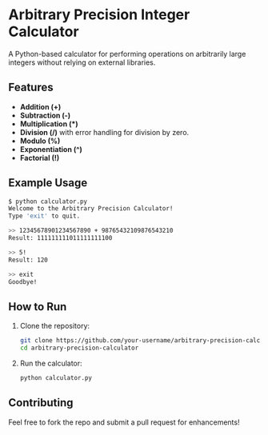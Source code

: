 
# Arbitrary Precision Integer Calculator

A Python-based calculator for performing operations on arbitrarily large integers without relying on external libraries.

## Features
- **Addition (+)**
- **Subtraction (-)**
- **Multiplication (*)**
- **Division (/)** with error handling for division by zero.
- **Modulo (%)**
- **Exponentiation (^)**
- **Factorial (!)**

## Example Usage
```bash
$ python calculator.py
Welcome to the Arbitrary Precision Calculator!
Type 'exit' to quit.

>> 12345678901234567890 + 98765432109876543210
Result: 111111111011111111100

>> 5!
Result: 120

>> exit
Goodbye!
```

## How to Run
1. Clone the repository:
   ```bash
   git clone https://github.com/your-username/arbitrary-precision-calculator.git
   cd arbitrary-precision-calculator
   ```
2. Run the calculator:
   ```bash
   python calculator.py
   ```

## Contributing
Feel free to fork the repo and submit a pull request for enhancements!
